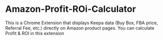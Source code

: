 # Amazon-Profit-ROi-Calculator
This is a Chrome Extension that displays Keepa data (Buy Box, FBA price, Referral Fee, etc.) directly on Amazon product pages. You can calculate Profit &amp; ROI in this extension
